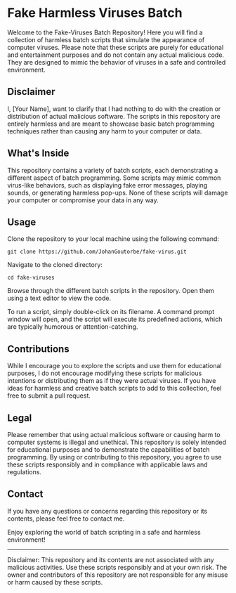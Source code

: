 # Fake Harmless Viruses Batch

Welcome to the Fake-Viruses Batch Repository! Here you will find a collection of harmless batch scripts that simulate the appearance of computer viruses. Please note that these scripts are purely for educational and entertainment purposes and do not contain any actual malicious code. They are designed to mimic the behavior of viruses in a safe and controlled environment.

## Disclaimer

I, [Your Name], want to clarify that I had nothing to do with the creation or distribution of actual malicious software. The scripts in this repository are entirely harmless and are meant to showcase basic batch programming techniques rather than causing any harm to your computer or data.

## What's Inside

This repository contains a variety of batch scripts, each demonstrating a different aspect of batch programming. Some scripts may mimic common virus-like behaviors, such as displaying fake error messages, playing sounds, or generating harmless pop-ups. None of these scripts will damage your computer or compromise your data in any way.

## Usage

Clone the repository to your local machine using the following command:

```
git clone https://github.com/JohanGoutorbe/fake-virus.git
```

Navigate to the cloned directory:
```
cd fake-viruses
```

Browse through the different batch scripts in the repository. Open them using a text editor to view the code.

To run a script, simply double-click on its filename. A command prompt window will open, and the script will execute its predefined actions, which are typically humorous or attention-catching.


## Contributions

While I encourage you to explore the scripts and use them for educational purposes, I do not encourage modifying these scripts for malicious intentions or distributing them as if they were actual viruses. If you have ideas for harmless and creative batch scripts to add to this collection, feel free to submit a pull request.

## Legal

Please remember that using actual malicious software or causing harm to computer systems is illegal and unethical. This repository is solely intended for educational purposes and to demonstrate the capabilities of batch programming. By using or contributing to this repository, you agree to use these scripts responsibly and in compliance with applicable laws and regulations.

## Contact

If you have any questions or concerns regarding this repository or its contents, please feel free to contact me.

Enjoy exploring the world of batch scripting in a safe and harmless environment!

***
Disclaimer: This repository and its contents are not associated with any malicious activities. Use these scripts responsibly and at your own risk. The owner and contributors of this repository are not responsible for any misuse or harm caused by these scripts.
